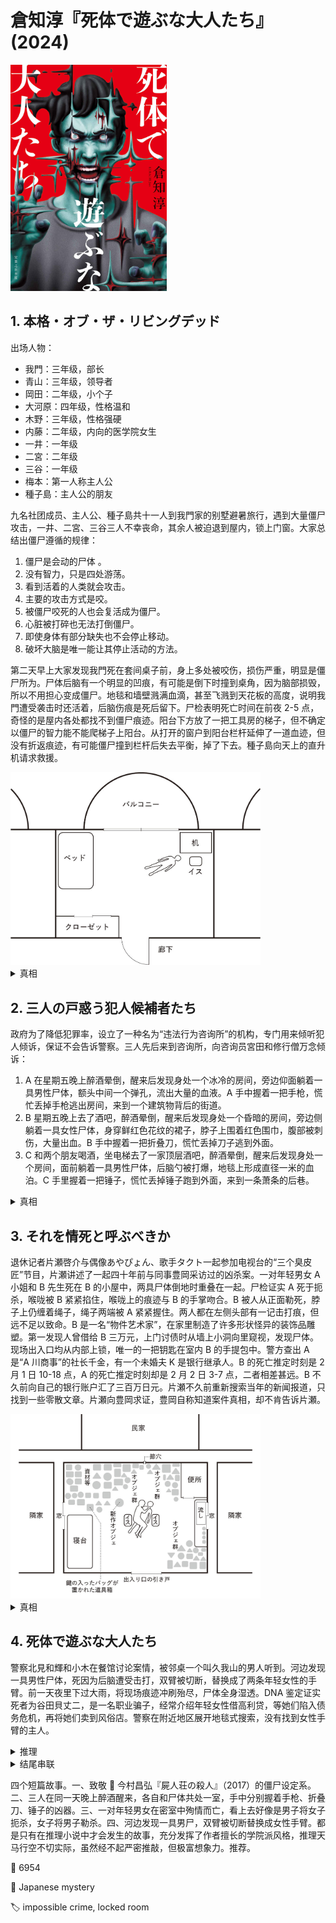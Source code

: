 # 倉知淳『死体で遊ぶな大人たち』(2024)

<img src=images/2024_cover.jpg width=250/>

## 1. 本格・オブ・ザ・リビングデッド

出场人物：
* 我門：三年级，部长
* 青山：三年级，领导者
* 岡田：二年级，小个子
* 大河原：四年级，性格温和
* 木野：三年级，性格强硬
* 内藤：二年级，内向的医学院女生
* 一井：一年级
* 二宮：二年级
* 三谷：一年级
* 梅本：第一人称主人公
* 種子島：主人公的朋友

九名社团成员、主人公、種子島共十一人到我門家的别墅避暑旅行，遇到大量僵尸攻击，一井、二宮、三谷三人不幸丧命，其余人被迫退到屋内，锁上门窗。大家总结出僵尸遵循的规律：
1. 僵尸是会动的尸体 。
2. 没有智力，只是四处游荡。
3. 看到活着的人类就会攻击。
4. 主要的攻击方式是咬。
5. 被僵尸咬死的人也会复活成为僵尸。
6. 心脏被打碎也无法打倒僵尸。
7. 即使身体有部分缺失也不会停止移动。
8. 破坏大脑是唯一能让其停止活动的方法。

第二天早上大家发现我門死在套间桌子前，身上多处被咬伤，损伤严重，明显是僵尸所为。尸体后脑有一个明显的凹痕，有可能是倒下时撞到桌角，因为脑部损毁，所以不用担心变成僵尸。地毯和墙壁溅满血滴，甚至飞溅到天花板的高度，说明我門遭受袭击时还活着，后脑伤痕是死后留下。尸检表明死亡时间在前夜 2-5 点，奇怪的是屋内各处都找不到僵尸痕迹。阳台下方放了一把工具房的梯子，但不确定以僵尸的智力能不能爬梯子上阳台。从打开的窗户到阳台栏杆延伸了一道血迹，但没有折返痕迹，有可能僵尸撞到栏杆后失去平衡，掉了下去。種子島向天上的直升机请求救援。

<img src=images/2024_room.jpg width=400/>

<details><summary>真相</summary>
犯人是大河原，他来得最晚，路上斩杀了一个僵尸，留下了他的头，按照规则 7，脱离身体的头仍能继续活动。大河原来的时候拎了两个西瓜，其中一个是人头（伏线）。大河原用僵尸人头咬死我門，砸坏后脑以免他变成僵尸，然后把人头从阳台扔到外面的树林，故意在地下滴下血迹，造成僵尸跌落阳台的假象，梯子也是误导。
</details>

## 2. 三人の戸惑う犯人候補者たち

政府为了降低犯罪率，设立了一种名为“违法行为咨询所”的机构，专门用来倾听犯人倾诉，保证不会告诉警察。三人先后来到咨询所，向咨询员宮田和修行僧万念倾诉：
1. A 在星期五晚上醉酒晕倒，醒来后发现身处一个冰冷的房间，旁边仰面躺着一具男性尸体，额头中间一个弹孔，流出大量的血液。A 手中握着一把手枪，慌忙丢掉手枪逃出房间，来到一个建筑物背后的街道。
2. B 星期五晚上去了酒吧，醉酒晕倒，醒来后发现身处一个昏暗的房间，旁边侧躺着一具女性尸体，身穿鲜红色花纹的裙子，脖子上围着红色围巾，腹部被刺伤，大量出血。B 手中握着一把折叠刀，慌忙丢掉刀子逃到外面。
3. C 和两个朋友喝酒，坐电梯去了一家顶层酒吧，醉酒晕倒，醒来后发现身处一个房间，面前躺着一具男性尸体，后脑勺被打爆，地毯上形成直径一米的血泊。C 手里握着一把锤子，慌忙丢掉锤子跑到外面，来到一条萧条的后巷。

<details><summary>真相</summary>
A、B、C 三人结伴来到同一家酒吧，C 在紧急楼梯听到有人讨论“带客人上山”，以为他们是在讨论自驾游，但其实偶然听到了犯人杀人后关于如何处理尸体的对话。犯人以为计划暴露，不确定 A、B、C 三人中谁听到了计划，于是将三人全部迷晕，用死者尸体伪装了三具不同的尸体，让 A、B、C 以为自己杀了人，不敢随意对外泄露秘密。死者是女装癖（伏线：楼里有女装俱乐部，尸体皮肤光滑像人偶，是因为做了除毛），围巾是为了隐藏喉结，弹孔是化妆，手枪是玩具枪，打烂后脑是为了消除假发痕迹。
</details>

## 3. それを情死と呼ぶべきか

退休记者片瀬啓介与偶像あやぴょん、歌手タクト一起参加电视台的“三个臭皮匠”节目，片瀬讲述了一起四十年前与同事豊岡采访过的凶杀案。一对年轻男女 A 小姐和 B 先生死在 B 的小屋中，两具尸体倒地时重叠在一起。尸检证实 A 死于扼杀，喉咙被 B 紧紧掐住，喉咙上的痕迹与 B 的手掌吻合。B 被人从正面勒死，脖子上仍缠着绳子，绳子两端被 A 紧紧握住。两人都在左侧头部有一记击打痕，但远不足以致命。B 是一名“物件艺术家”，在家里制造了许多形状怪异的装饰品雕塑。第一发现人曾借给 B 三万元，上门讨债时从墙上小洞向里窥视，发现尸体。现场出入口均从内部上锁，唯一的一把钥匙在室内 B 的手提包中。警方查出 A 是“A 川商事”的社长千金，有一个未婚夫 K 是银行继承人。B 的死亡推定时刻是 2 月 1 日 10-18 点，A 的死亡推定时刻却是 2 月 2 日 3-7 点，二者相差甚远。B 不久前向自己的银行账户汇了三百万日元。片瀬不久前重新搜索当年的新闻报道，只找到一些零散文章。片瀬向豊岡求证，豊岡自称知道案件真相，却不肯告诉片瀬。

<img src=images/2024_bodies.jpg width=400/>

<details><summary>真相</summary>
A 与 B 是秘密恋人，三百万元是 A 给 B 的分手费。A 与 B 发生口角，用绳子勒死了 B，让 B 双手握住直径 9.7 厘米的软式垒球（伏线：屋内的装饰品），用绷带将尸体像木乃伊一样层层缠绕固定，等了大约十二个小时，尸体僵直，然后解除绷带。A 让 B 的尸体坐在椅子上，A 身高 182 厘米，B 身高 147 厘米，所以 B 坐着和 A 站着差不多相同高度。A 先用双手重新握住勒在 B 脖子上的绳子，然后把脖子塞进 A 僵直的双手中间，将体重交付于固定式扼杀装置，以半扼杀半窒息的方式死在挚爱的 B 手中，完成殉情。几日后 B 的尸僵接触，二人尸体下滑，纠缠着倒在地上，二人头上的伤痕是倒下时撞到了椅子的角。密室是 A 自己将大门从里面锁上。豊岡受到“A 川商事”的压力，无法揭露真相。
</details>

## 4. 死体で遊ぶな大人たち

警察北見和輝和小木在餐馆讨论案情，被邻桌一个叫久我山的男人听到。河边发现一具男性尸体，死因为后脑遭受击打，双臂被切断，替换成了两条年轻女性的手臂。前一天夜里下过大雨，将现场痕迹冲刷殆尽，尸体全身湿透。DNA 鉴定证实死者为谷田貝丈二，是一名职业骗子，经常介绍年轻女性借高利贷，等她们陷入债务危机，再将她们卖到风俗店。警察在附近地区展开地毯式搜索，没有找到女性手臂的主人。

<details><summary>推理</summary>
凶手切断谷田貝的手臂，是因为上面有对自己不利的线索（比如指甲、戒指、手链、手表、晒黑痕迹、咬过的牙印、吊坠等）。凶手为了消除证据，把谷田貝的手臂藏在火葬场的棺材中火化，为了防止骨灰中出现四只手臂遗骨，切断并拿走了原本在棺材中的女性手臂，安在谷田貝的尸体上，变成了“替换杀人”。凶手是附近火葬场的前员工，熟悉火化程序，应已在不久前辞职，不然风险太大。警察只需要排查哪家火葬场在案发当天火化了年轻女性死者，便可找到凶手。
</details>

<details><summary>结尾串联</summary>
四起案件的侦探種子島、万念、タクト、久我山是同一人。
</details>

四个短篇故事。一、致敬 📖 今村昌弘『屍人荘の殺人』（2017）的僵尸设定系。二、三人在同一天晚上醉酒醒来，各自和尸体共处一室，手中分别握着手枪、折叠刀、锤子的凶器。三、一对年轻男女在密室中殉情而亡，看上去好像是男子将女子扼杀，女子将男子勒杀。四、河边发现一具男尸，双臂被切断替换成女性手臂。都是只有在推理小说中才会发生的故事，充分发挥了作者擅长的学院派风格，推理天马行空不切实际，虽然经不起严密推敲，但极富想象力。推荐。

:link: 6954

:file_folder: Japanese mystery

:label: impossible crime, locked room
